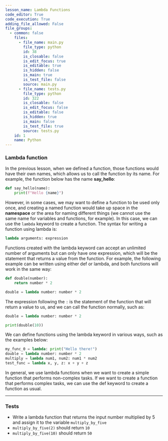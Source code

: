 ```yaml
---
lesson_name: Lambda Functions
code_editor: True
code_execution: True
adding_file_allowed: False
file_groups:
  - common: false
    files:
      - file_name: main.py
        file_type: python
        id: 38
        is_closable: false
        is_edit_focus: true
        is_editable: true
        is_hidden: false
        is_main: true
        is_test_file: false
        source: main.py
      - file_name: tests.py
        file_type: python
        id: 322
        is_closable: false
        is_edit_focus: false
        is_editable: false
        is_hidden: true
        is_main: false
        is_test_file: true
        source: tests.py
    id: 1
    name: Python
---
```


### Lambda function

In the previous lesson, when we defined a function, those functions would have their own names, which allows us to call the function by its name. For example, the function below has the name **say_hello**:

```python
def say_hello(name):
    print(f"Hello {name}")
```

However, in some cases, we may want to define a function to be used only once, and creating a named function would take up space in the **namespace** or the area for naming different things (we cannot use the same name for variables and functions, for example). In this case, we can use the `lambda` keyword to create a function. The syntax for writing a function using lambda is:

```python
lambda arguments: expression
```

Functions created with the lambda keyword can accept an unlimited number of arguments but can only have one expression, which will be the statement that returns a value from the function. For example, the following example can be written using either def or lambda, and both functions will work in the same way:

```python
def double(number):
    return number * 2
```

```python
double = lambda number: number * 2
```

The expression following the `:` is the statement of the function that will return a value to us, and we can call the function normally, such as:

```python
double = lambda number: number * 2

print(double(10))
```

We can define functions using the lambda keyword in various ways, such as the examples below:

```python
my_func_0 = lambda: print("Hello there!")
double = lambda number: number * 2
multiply = lambda num1, num2: num1 * num2
test_func = lambda x, y, z: x + y + z
```

In general, we use lambda functions when we want to create a simple function that performs non-complex tasks. If we want to create a function that performs complex tasks, we can use the def keyword to create a function as usual.

---

### Tests

<ul>
<li id="test-1">Write a lambda function that returns the input number multiplied by 5 and assign it to the variable <code>multiply_by_five</code></li>
<li id="test-2"><code>multiply_by_five(2)</code> should return <code>10</code></li>
<li id="test-3"><code>multiply_by_five(10)</code> should return <code>50</code></li>
</ul>
